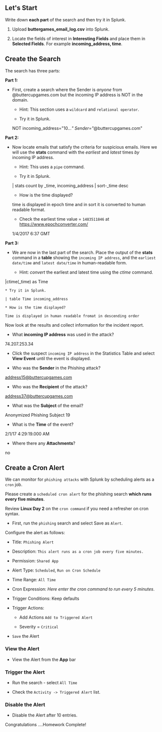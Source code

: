 ## Let's Start

Write down **each part** of the search and then try it in Splunk.

1. Upload **buttergames_email_log.csv** into Splunk.

2. Locate the fields of interest in **Interesting Fields** and place them in **Selected Fields**. For example **incoming_address, time**.


## Create the Search 

The search has three parts:

**Part 1:** 

* First, create a search where the Sender is *anyone* from @buttercupgames.com but the incoming IP address is NOT in the domain.

	* Hint: This section uses a `wildcard` and `relational operator`.

	* Try it in Splunk.
	
	NOT incoming_address="10.*.*.*" Sender="*@buttercupgames.com"


**Part 2:** 

* Now locate emails that satisfy the criteria for suspicious emails. Here we will use the **stats** command with the *earliest* and *latest* times *by* incoming IP address. 

	* Hint: This uses a `pipe` command.

	* Try it in Splunk.
	
	| stats count by _time, incoming_address | sort-_time desc
	
	* How is the time displayed?

	time is displayed in epoch time and in sort it is converted to human readable format.
	
	* Check the earliest time value = `1483511846` at https://www.epochconverter.com/
	 
	 1/4/2017 6:37 GMT 
		 
	
**Part 3:** 

* We are now in the last part of the search.  Place the output of the **stats** command in a **table** showing the `incoming IP address`, and the `earliest date/time` and `latest date/time` in human-readable form.

	* Hint: *convert* the earliest and latest time using the *ctime* command.

|ctime(_time) as Time


	* Try it in Splunk.
	
	| table Time incoming_address
	
	* How is the time displayed?

	Time is displayed in human readable fromat in descending order
	

		
Now look at the results and collect information for the incident report.
	
* What **incoming IP address** was used in the attack? 

74.207.253.34


* Click the suspect `incoming IP address` in the Statistics Table and select **View Event** until the event is displayed.


*  Who was the **Sender** in the Phishing attack?

address15@buttercupgames.com

	
*  Who was the **Recipient** of the attack?

address37@buttercupgames.com

	
*  What was the **Subject** of the email?

Anonymized Phishing Subject 19
	
*  What is the **Time** of the event?

2/1/17 4:29:19.000 AM
	
*  Where there any **Attachments**?

no
	
## Create a Cron Alert

We can monitor for `phishing attacks` with Splunk by scheduling alerts as a `cron` job.  

Please create a `scheduled cron alert` for the phishing search **which runs every five minutes**.

Review **Linux Day 2** on the `cron command` if you need a refresher on cron syntax. 

* First, run the `phishing` search and select Save as `Alert`.

Configure the alert as follows:

* Title: `Phishing Alert`

* Description: `This alert runs as a cron job every five minutes.`

* Permission: `Shared App`

* Alert Type: `Scheduled`, `Run on Cron Schedule`

* Time Range: `All Time`

* Cron Expression:  *Here enter the cron command to run every 5 minutes*.

* Trigger Conditions: Keep defaults

* Trigger Actions: 

	* Add Actions `Add to Triggered Alert`

	* Severity = `Critical`

* `Save` the Alert	

### View the Alert

* View the Alert from the **App** bar

### Trigger the Alert

* Run the search - select `All Time`

* Check the `Activity -> Triggered Alert` list.

### Disable the Alert 

* Disable the Alert after 10 entries.


Congratulations ....Homework Complete!	






